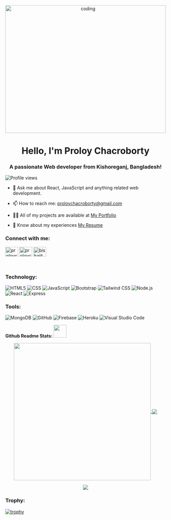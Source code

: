 <div align="center">
<img align="center" alt="coding" width="100%" height="400px" src="https://i.ibb.co/Mkjg2y8/122.gif">
</div> 
<h1 align="center">Hello, I'm Proloy Chacroborty</h1>
<h3 align="center">A passionate Web developer from Kishoreganj, Bangladesh!</h3>

   ![Profile views](https://gpvc.arturio.dev/Proloycb)  

- 💬 Ask me about React, JavaScript and anything related web development. 
- 📫 How to reach me: proloychacroborty@gmail.com 
- 👨‍💻 All of my projects are available at [My Portfolio](https://proloycb.netlify.app/)

- 📄 Know about my experiences [My Resume](https://drive.google.com/file/d/1V8lEo8N9VutvhXzPvRl-9IzTXXGcFms0/view?usp=sharing)

<h3 align="left">Connect with me:</h3>
<p align="left">
<a href="https://twitter.com/proloychacrobo1" target="blank"><img align="center" src="https://raw.githubusercontent.com/rahuldkjain/github-profile-readme-generator/master/src/images/icons/Social/twitter.svg" alt="proloychacrobo1" height="30" width="40" /></a>
<a href="https://linkedin.com/in/proloycb" target="blank"><img align="center" src="https://raw.githubusercontent.com/rahuldkjain/github-profile-readme-generator/master/src/images/icons/Social/linked-in-alt.svg" alt="proloycb" height="30" width="40" /></a>
<a href="https://fb.com/bishajit.chakraborty.1" target="blank"><img align="center" src="https://raw.githubusercontent.com/rahuldkjain/github-profile-readme-generator/master/src/images/icons/Social/facebook.svg" alt="bishajit.chakraborty.1" height="30" width="40" /></a>
</p>

<br />

### Technology:

  ![HTML5](https://img.shields.io/badge/-HTML5-333333?style=flat&logo=HTML5)
  ![CSS](https://img.shields.io/badge/-CSS-333333?style=flat&logo=CSS3&logoColor=1572B6)
  ![JavaScript](https://img.shields.io/badge/-JavaScript-333333?style=flat&logo=javascript)
  ![Bootstrap](https://img.shields.io/badge/-Bootstrap-333333?style=flat&logo=bootstrap&logoColor=563D7C)
  ![Tailwind CSS](https://img.shields.io/badge/-TailwindCSS-333333?style=flat&logo=tailwindcss)
  ![Node.js](https://img.shields.io/badge/-Node.js-333333?style=flat&logo=node.js)
  ![React](https://img.shields.io/badge/-React-333333?style=flat&logo=react)
  ![Express](https://img.shields.io/badge/-Express-333333?style=flat&logo=express)
<br />
  ### Tools:

  ![MongoDB](https://img.shields.io/badge/-MongoDB-333333?style=flat&logo=mongodb)
  ![GitHub](https://img.shields.io/badge/-GitHub-333333?style=flat&logo=github)
  ![Firebase](https://img.shields.io/badge/-Firebase-333333?style=flat&logo=firebase)
  ![Heroku](https://img.shields.io/badge/-Heroku-333333?style=flat&logo=heroku)
  ![Visual Studio Code](https://img.shields.io/badge/-Visual%20Studio%20Code-333333?style=flat&logo=visual-studio-code&logoColor=007ACC)



**Github Readme Stats:** <img src="https://media.giphy.com/media/ZCN6F3FAkwsyOGU2RS/giphy.gif" width="40">
 </br>
 <p align="center">
  <a href="https://github.com/Proloycb">
   <img width="430" align="center" src="https://github-readme-stats.vercel.app/api?username=Proloycb&show_icons=true&theme=radical&count_private=true">
  </a>
  <a href="https://github.com/Proloycb/github-readme-stats">
    <img align="center" src="https://github-readme-stats.anuraghazra1.vercel.app/api/top-langs/?username=Proloycb&layout=compact&theme=radical&langs_count=6" />
  </a>
 </p>
<p align="center">
   <img align="center" src="https://github-readme-streak-stats.herokuapp.com/?user=Proloycb&theme=radical&hide_border=true"/>
</p>

### Trophy:
[![trophy](https://github-profile-trophy.vercel.app/?username=Proloycb)](https://github.com/ryo-ma/github-profile-trophy)

[portfolio]: https://proloycb.netlify.app/
[facebook]: https://www.facebook.com/bishajit.chakraborty.1/
[github]: https://github.com/Proloycb/
[linkedin]: https://www.linkedin.com/in/proloycb/

